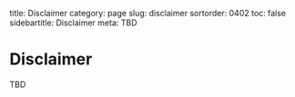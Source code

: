 title: Disclaimer
category: page
slug: disclaimer
sortorder: 0402
toc: false
sidebartitle: Disclaimer
meta: TBD

# Disclaimer

TBD